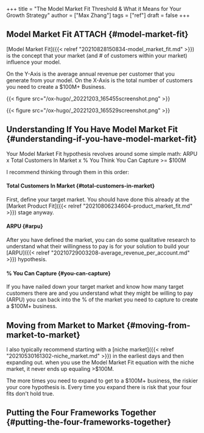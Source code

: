 +++
title = "The Model Market Fit Threshold & What it Means for Your Growth Strategy"
author = ["Max Zhang"]
tags = ["ref"]
draft = false
+++

## Model Market Fit <span class="tag"><span class="ATTACH">ATTACH</span></span> {#model-market-fit}

[Model Market Fit]({{< relref "20210828150834-model_market_fit.md" >}}) is the concept that your market (and # of customers within your market) influence your model.

On the Y-Axis is the average annual revenue per customer that you generate from your model. On the X-Axis is the total number of customers you need to create a $100M+ Business.

<a id="figure--fig:"></a>

{{< figure src="/ox-hugo/_20221203_165455screenshot.png" >}}

<a id="figure--fig:"></a>

{{< figure src="/ox-hugo/_20221203_165529screenshot.png" >}}


## Understanding If You Have Model Market Fit {#understanding-if-you-have-model-market-fit}

Your Model Market Fit hypothesis revolves around some simple math:
ARPU x Total Customers In Market x % You Think You Can Capture &gt;= $100M

I recommend thinking through them in this order:


#### Total Customers In Market {#total-customers-in-market}

First, define your target market. You should have done this already at the [Market Product Fit]({{< relref "20210806234604-product_market_fit.md" >}}) stage anyway.


#### ARPU {#arpu}

After you have defined the market, you can do some qualitative research to understand what their willingness to pay is for your solution to build your [ARPU]({{< relref "20210729003208-average_revenue_per_account.md" >}}) hypothesis.


#### % You Can Capture {#you-can-capture}

If you have nailed down your target market and know how many target customers there are and you understand what they might be willing to pay (ARPU) you can back into the % of the market you need to capture to create a $100M+ business.


## Moving from Market to Market {#moving-from-market-to-market}

I also typically recommend starting with a [niche market]({{< relref "20210530161302-niche_market.md" >}}) in the earliest days and then expanding out.
when you use the Model Market Fit equation with the niche market, it never ends up equaling &gt;$100M.

The more times you need to expand to get to a $100M+ business, the riskier your core hypothesis is. Every time you expand there is risk that your four fits don't hold true.


## Putting the Four Frameworks Together {#putting-the-four-frameworks-together}
